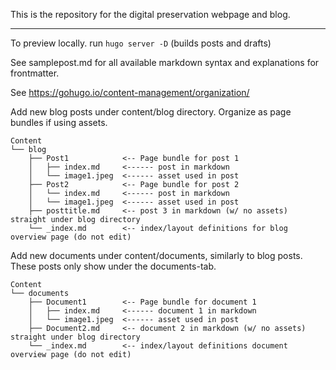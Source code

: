 This is the repository for the digital preservation webpage and blog.

---

To preview locally. run `hugo server -D` (builds posts and drafts)

See samplepost.md for all available markdown syntax and explanations for frontmatter.

See https://gohugo.io/content-management/organization/

Add new blog posts under content/blog directory. Organize as page bundles if using assets.

```
Content
└── blog
    ├── Post1            <-- Page bundle for post 1
    │   ├── index.md     <------ post in markdown
    │   └── image1.jpeg  <------ asset used in post
    ├── Post2            <-- Page bundle for post 2
    │   └── index.md     <------ post in markdown
    │   └── image1.jpeg  <------ asset used in post
    ├── posttitle.md     <-- post 3 in markdown (w/ no assets) straight under blog directory
    └── _index.md        <-- index/layout definitions for blog overview page (do not edit)
```

Add new documents under content/documents, similarly to blog posts. These posts only show under the documents-tab.

```
Content
└── documents
    ├── Document1        <-- Page bundle for document 1
    │   ├── index.md     <------ document 1 in markdown
    │   └── image1.jpeg  <------ asset used in post
    ├── Document2.md     <-- document 2 in markdown (w/ no assets) straight under blog directory
    └── _index.md        <-- index/layout definitions document overview page (do not edit)
```

